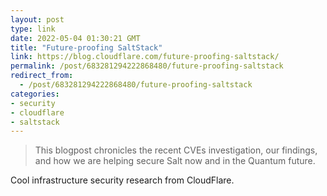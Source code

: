 ```yaml
---
layout: post
type: link
date: 2022-05-04 01:30:21 GMT
title: "Future-proofing SaltStack"
link: https://blog.cloudflare.com/future-proofing-saltstack/
permalink: /post/683281294222868480/future-proofing-saltstack
redirect_from: 
  - /post/683281294222868480/future-proofing-saltstack
categories:
- security
- cloudflare
- saltstack
---
```

<blockquote>This blogpost chronicles the recent CVEs investigation, our findings, and how we are helping secure Salt now and in the Quantum future.</blockquote>
<p>Cool infrastructure security research from CloudFlare.</p>